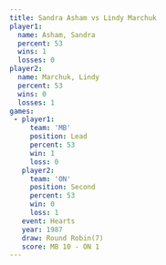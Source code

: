 ```yaml
---
title: Sandra Asham vs Lindy Marchuk
player1:              
  name: Asham, Sandra 
  percent: 53         
  wins: 1             
  losses: 0           
player2:              
  name: Marchuk, Lindy
  percent: 53         
  wins: 0             
  losses: 1           
games:
 - player1:        
     team: 'MB'    
     position: Lead
     percent: 53   
     win: 1        
     loss: 0       
   player2:          
     team: 'ON'      
     position: Second
     percent: 53     
     win: 0          
     loss: 1         
   event: Hearts       
   year: 1987          
   draw: Round Robin(7)
   score: MB 10 - ON 1 
---
```

